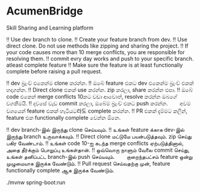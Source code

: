 # AcumenBridge
Skill Sharing and Learning platform

‼️ Use dev branch to clone.
‼️ Create your feature branch from dev.
‼️ Use direct clone. Do not use methods like zipping and sharing the project.
‼️ If your code causes more than 10 merge conflicts, you are responsible for resolving them.
‼️ commit evry day works and push to your specific branch.
     atleast  complete feature 
‼️ Make sure the feature is at least functionally complete before raising a pull request.


‼️ dev බ්‍රැංච් එකෙන්ම clone කරන්න.
‼️ ඔබේ feature එකට dev එකෙන්ම බ්‍රැංච් එකක් හදාගන්න.
‼️ Direct clone එකක් use කරන්න. zip කරලා, share කරන්න එපා.
‼️ ඔබේ code එකෙන් merge conflicts 10කට වඩා ආවොත්, resolve කරන්න ඔබගේ වගකීමයි.
‼️ දවසේ වැඩ commit කරලා, ඔබේම බ්‍රැංච් එකට push කරන්න.
  අවම වශයෙන් feature එකක් හැටියට라도 complete කරන්න.
‼️ PR එකක් දැම්මට කලින්, feature එක functionally complete වෙන්න ඕනෙ.


‼️ dev branch-இல் இருந்து clone செய்யவும்.
‼️ உங்கள் feature க்காக dev-இல் இருந்து branch உருவாக்கவும்.
‼️ Direct clone மட்டுமே பயன்படுத்தவும். zip செய்து பகிர வேண்டாம்.
‼️ உங்கள் code 10-ஐ கடந்த merge conflicts ஏற்படுத்தினால், அதை தீர்க்கும் பொறுப்பு உங்கள்தான்.
‼️ ஒவ்வொரு நாளும் வேலை commit செய்து, உங்கள் தனிப்பட்ட branch-இல் push செய்யவும்.
  குறைந்தபட்சம் feature ஒன்று முழுமையாக இருக்க வேண்டும்.
‼️ Pull request செய்வதற்கு முன், feature functionally complete ஆக இருக்க வேண்டும்.


 ./mvnw spring-boot:run
